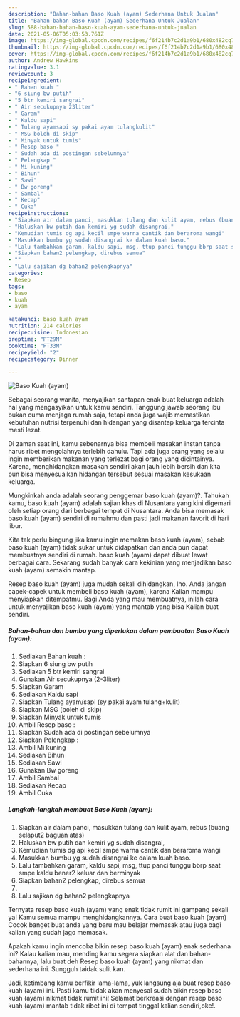 ```yaml
---
description: "Bahan-bahan Baso Kuah (ayam) Sederhana Untuk Jualan"
title: "Bahan-bahan Baso Kuah (ayam) Sederhana Untuk Jualan"
slug: 588-bahan-bahan-baso-kuah-ayam-sederhana-untuk-jualan
date: 2021-05-06T05:03:53.761Z
image: https://img-global.cpcdn.com/recipes/f6f214b7c2d1a9b1/680x482cq70/baso-kuah-ayam-foto-resep-utama.jpg
thumbnail: https://img-global.cpcdn.com/recipes/f6f214b7c2d1a9b1/680x482cq70/baso-kuah-ayam-foto-resep-utama.jpg
cover: https://img-global.cpcdn.com/recipes/f6f214b7c2d1a9b1/680x482cq70/baso-kuah-ayam-foto-resep-utama.jpg
author: Andrew Hawkins
ratingvalue: 3.1
reviewcount: 3
recipeingredient:
- " Bahan kuah "
- "6 siung bw putih"
- "5 btr kemiri sangrai"
- " Air secukupnya 23liter"
- " Garam"
- " Kaldu sapi"
- " Tulang ayamsapi sy pakai ayam tulangkulit"
- " MSG boleh di skip"
- " Minyak untuk tumis"
- " Resep baso "
- " Sudah ada di postingan sebelumnya"
- " Pelengkap "
- " Mi kuning"
- " Bihun"
- " Sawi"
- " Bw goreng"
- " Sambal"
- " Kecap"
- " Cuka"
recipeinstructions:
- "Siapkan air dalam panci, masukkan tulang dan kulit ayam, rebus (buang selaput2 baguan atas)"
- "Haluskan bw putih dan kemiri yg sudah disangrai,"
- "Kemudian tumis dg api kecil smpe warna cantik dan beraroma wangi"
- "Masukkan bumbu yg sudah disangrai ke dalam kuah baso."
- "Lalu tambahkan garam, kaldu sapi, msg, ttup panci tunggu bbrp saat smpe kaldu bener2 keluar dan berminyak"
- "Siapkan bahan2 pelengkap, direbus semua"
- ""
- "Lalu sajikan dg bahan2 pelengkapnya"
categories:
- Resep
tags:
- baso
- kuah
- ayam

katakunci: baso kuah ayam 
nutrition: 214 calories
recipecuisine: Indonesian
preptime: "PT29M"
cooktime: "PT33M"
recipeyield: "2"
recipecategory: Dinner

---
```



![Baso Kuah (ayam)](https://img-global.cpcdn.com/recipes/f6f214b7c2d1a9b1/680x482cq70/baso-kuah-ayam-foto-resep-utama.jpg)

Sebagai seorang wanita, menyajikan santapan enak buat keluarga adalah hal yang mengasyikan untuk kamu sendiri. Tanggung jawab seorang ibu bukan cuma menjaga rumah saja, tetapi anda juga wajib memastikan kebutuhan nutrisi terpenuhi dan hidangan yang disantap keluarga tercinta mesti lezat.

Di zaman  saat ini, kamu sebenarnya bisa membeli masakan instan tanpa harus ribet mengolahnya terlebih dahulu. Tapi ada juga orang yang selalu ingin memberikan makanan yang terlezat bagi orang yang dicintainya. Karena, menghidangkan masakan sendiri akan jauh lebih bersih dan kita pun bisa menyesuaikan hidangan tersebut sesuai masakan kesukaan keluarga. 



Mungkinkah anda adalah seorang penggemar baso kuah (ayam)?. Tahukah kamu, baso kuah (ayam) adalah sajian khas di Nusantara yang kini digemari oleh setiap orang dari berbagai tempat di Nusantara. Anda bisa memasak baso kuah (ayam) sendiri di rumahmu dan pasti jadi makanan favorit di hari libur.

Kita tak perlu bingung jika kamu ingin memakan baso kuah (ayam), sebab baso kuah (ayam) tidak sukar untuk didapatkan dan anda pun dapat membuatnya sendiri di rumah. baso kuah (ayam) dapat dibuat lewat berbagai cara. Sekarang sudah banyak cara kekinian yang menjadikan baso kuah (ayam) semakin mantap.

Resep baso kuah (ayam) juga mudah sekali dihidangkan, lho. Anda jangan capek-capek untuk membeli baso kuah (ayam), karena Kalian mampu menyiapkan ditempatmu. Bagi Anda yang mau membuatnya, inilah cara untuk menyajikan baso kuah (ayam) yang mantab yang bisa Kalian buat sendiri.

<!--inarticleads1-->

##### Bahan-bahan dan bumbu yang diperlukan dalam pembuatan Baso Kuah (ayam):

1. Sediakan  Bahan kuah :
1. Siapkan 6 siung bw putih
1. Sediakan 5 btr kemiri sangrai
1. Gunakan  Air secukupnya (2-3liter)
1. Siapkan  Garam
1. Sediakan  Kaldu sapi
1. Siapkan  Tulang ayam/sapi (sy pakai ayam tulang+kulit)
1. Siapkan  MSG (boleh di skip)
1. Siapkan  Minyak untuk tumis
1. Ambil  Resep baso :
1. Siapkan  Sudah ada di postingan sebelumnya
1. Siapkan  Pelengkap :
1. Ambil  Mi kuning
1. Sediakan  Bihun
1. Sediakan  Sawi
1. Gunakan  Bw goreng
1. Ambil  Sambal
1. Sediakan  Kecap
1. Ambil  Cuka




<!--inarticleads2-->

##### Langkah-langkah membuat Baso Kuah (ayam):

1. Siapkan air dalam panci, masukkan tulang dan kulit ayam, rebus (buang selaput2 baguan atas)
1. Haluskan bw putih dan kemiri yg sudah disangrai,
1. Kemudian tumis dg api kecil smpe warna cantik dan beraroma wangi
1. Masukkan bumbu yg sudah disangrai ke dalam kuah baso.
1. Lalu tambahkan garam, kaldu sapi, msg, ttup panci tunggu bbrp saat smpe kaldu bener2 keluar dan berminyak
1. Siapkan bahan2 pelengkap, direbus semua
1. 
1. Lalu sajikan dg bahan2 pelengkapnya




Ternyata resep baso kuah (ayam) yang enak tidak rumit ini gampang sekali ya! Kamu semua mampu menghidangkannya. Cara buat baso kuah (ayam) Cocok banget buat anda yang baru mau belajar memasak atau juga bagi kalian yang sudah jago memasak.

Apakah kamu ingin mencoba bikin resep baso kuah (ayam) enak sederhana ini? Kalau kalian mau, mending kamu segera siapkan alat dan bahan-bahannya, lalu buat deh Resep baso kuah (ayam) yang nikmat dan sederhana ini. Sungguh taidak sulit kan. 

Jadi, ketimbang kamu berfikir lama-lama, yuk langsung aja buat resep baso kuah (ayam) ini. Pasti kamu tiidak akan menyesal sudah bikin resep baso kuah (ayam) nikmat tidak rumit ini! Selamat berkreasi dengan resep baso kuah (ayam) mantab tidak ribet ini di tempat tinggal kalian sendiri,oke!.

